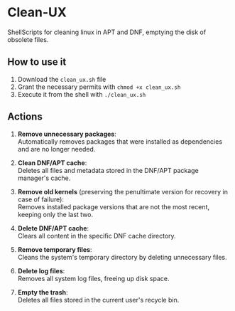 # Clean-UX
ShellScripts for cleaning linux in APT and DNF, emptying the disk of obsolete files.

## How to use it
1. Download the `clean_ux.sh` file 
2. Grant the necessary permits with `chmod +x clean_ux.sh`
3. Execute it from the shell with `./clean_ux.sh`

## Actions
1. **Remove unnecessary packages**:  
      Automatically removes packages that were installed as dependencies and are no longer needed.

3. **Clean DNF/APT cache**:  
      Deletes all files and metadata stored in the DNF/APT package manager's cache.

4. **Remove old kernels** (preserving the penultimate version for recovery in case of failure):  
      Removes installed package versions that are not the most recent, keeping only the last two.

5. **Delete DNF/APT cache**:  
      Clears all content in the specific DNF cache directory.

6. **Remove temporary files**:  
      Cleans the system's temporary directory by deleting unnecessary files.

7. **Delete log files**:  
       Removes all system log files, freeing up disk space.

8. **Empty the trash**:  
       Deletes all files stored in the current user's recycle bin.

